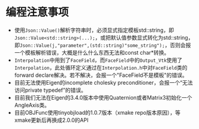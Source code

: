 # 编程注意事项

- 使用`Json::Value()`解析字符串时，必须显式指定模板std::string，即`Json::Value<std::string>(...);`，或把默认值参数显式转化为std::string，即`Json::Value(j,"parameter",(std::string)"some_string");`，否则会报一个模板解析错误，大概是什么什么东西无法和const char*转换。
- `Interpolation`中用到了`FaceField`，而`FaceField`中的`Output_Vtk`使用了`Interpolation`，此处循环定义通过在`Interpolation.h`中对`FaceField`类的forward declare解决。若不解决，会报一个"FaceField不是模板"的错误。
- 目前无法使用Eigen的incomplete cholesky preconditioner，会报一个“无法访问private typedef”的错误。
- 目前我们无法在Eigen的3.4.0版本中使用Quaternion或者Matrix3初始化一个AngleAxis类。
- 目前OBJFunc使用tinyobjload的1.0.7版本（xmake repo版本原因），等xmake更新后再换成2.0.0的API